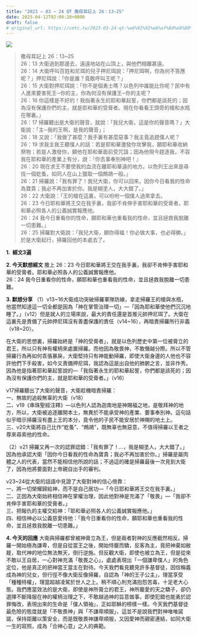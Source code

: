 ```yaml
---
title: "2023 – 03 – 24 QT 撒母耳記上 26：13~25"
date: 2025-04-12T02:09:28+0800
draft: false
# original_url: https://cmtc.tw/2023-03-24-qt-%e6%92%92%e6%af%8d%e8%80%b3%e8%a8%98%e4%b8%8a-26%ef%bc%9a1325
---
```


![](/images/qt.jpg)
> 撒母耳記上 26：13\~25  
> 26：13 大衛過到那邊去，遠遠地站在山頂上，與他們相離甚遠。  
> 26：14 大衛呼叫百姓和尼珥的兒子押尼珥說：「押尼珥啊，你為何不答應呢？」押尼珥說：「你是誰？竟敢呼叫王呢？」  
> 26：15 大衛對押尼珥說：「你不是個勇士嗎？以色列中誰能比你呢？民中有人進來要害死王─你的主，你為何沒有保護王─你的主呢？  
> 26：16 你這樣是不好的！我指著永生的耶和華起誓，你們都是該死的；因為沒有保護你們的主，就是耶和華的受膏者。現在你看看王頭旁的槍和水瓶在哪裏。」  
> 26：17 掃羅聽出是大衛的聲音，就說：「我兒大衛，這是你的聲音嗎？」大衛說：「主─我的王啊，是我的聲音」；  
> 26：18 又說：「我做了甚麼？我手裏有甚麼惡事？我主竟追趕僕人呢？  
> 26：19 求我主我王聽僕人的話：若是耶和華激發你攻擊我，願耶和華收納祭物；若是人激發你，願他在耶和華面前受咒詛；因為他現今趕逐我，不容我在耶和華的產業上有分，說：『你去事奉別神吧！』  
> 26：20 現在求王不要使我的血流在離耶和華遠的地方。以色列王出來是尋找一個虼蚤，如同人在山上獵取一個鷓鴣一般。」  
> 26：21 掃羅說：「我有罪了！我兒大衛，你可以回來，因你今日看我的性命為寶貴；我必不再加害於你。我是糊塗人，大大錯了。」  
> 26：22 大衛說：「王的槍在這裏，可以吩咐一個僕人過來拿去。  
> 26：23 今日耶和華將王交在我手裏，我卻不肯伸手害耶和華的受膏者。耶和華必照各人的公義誠實報應他。  
> 26：24 我今日重看你的性命，願耶和華也重看我的性命，並且拯救我脫離一切患難。」  
> 26：25 掃羅對大衛說：「我兒大衛，願你得福！你必做大事，也必得勝。」於是大衛起行，掃羅回他的本處去了。

**1.  經文3遍**

**2. 今天默想經文**
撒上 26：23 今日耶和華將王交在我手裏，我卻不肯伸手害耶和華的受膏者。耶和華必照各人的公義誠實報應他。  
26：24 我今日重看你的性命，願耶和華也重看我的性命，並且拯救我脫離一切患難。

**3. 默想分享**
（1）v13\~16大衛成功突破掃羅軍隊防線，拿走掃羅王的槍與水瓶，他當然知道這一切全都是因為「神在掌管治理一切」—「因為耶和華使他們沉沉地睡了。」（v12）但是就人的立場來說，最大的責任還是首推元帥押尼珥了。大衛在這裏先是責備了元帥押尼珥沒有善盡保護的責任（v14\~16），再暗責掃羅所行非義（v18\~20）。

在大衛的思想裏，掃羅始終是「神的受膏者」，就是以色列歷史中第一位被膏立的君王，所以只有神有權柄來處置掃羅。而他因為敬畏神，不敢僭越分際。所以不管掃羅行為再如何乖張暴戾，大衛堅持只有神能動掃羅，即使大衛身邊的人他也不容許他們下手殺害，如今又責備押尼珥，我認為這是出自他的肺腑之言，並非作秀。因為他是指著耶和華起誓說的—「我指著永生的耶和華起誓，你們都是該死的；因為沒有保護你們的主，就是耶和華的受膏者。」（v16）

v17掃羅聽出了大衛的聲音，大衛趁機暗責掃羅：  
一、無故的追殺無辜的大衛（v18）  
二、v19《串珠聖經注釋》—以色列人認為迦南地是神賜福之地，是敬拜神的地方，所以，大衛被追逐離開本土，無異於不能承受神的產業、要事奉別神。這句話似乎暗示掃羅沒有盡上王的本分，竟令他的子民不能安居於神賜的地土上。  
三、v20大衛將自己比作“虼蚤”、“鷓鴣”，既無辜也無惡意，不值得掃羅以王者之尊來尋索他的性命。

（2）v21 掃羅又再一次的認罪認錯：「我有罪了！…，我是糊塗人，大大錯了。」因為他承認大衛「因你今日看我的性命為寶貴；我必不再加害於你。」掃羅是屬肉體之人的代表，當然不能相信他所說的話；不過這的確是掃羅最後一次見到大衛了，因為他將要面對上帝親自出手的審判。

v23\~24從大衛的話語中見證了大衛對神的信心倚靠：  
一、將一切榮耀歸給神，而不是自己居功—「今日耶和華將王交在我手裏。」  
二、正因為大衛始終相信神在掌權治理，因此他對神是充滿了「敬畏」—「我卻不肯伸手害耶和華的受膏者。」  
三、把報仇的主權交給神：「耶和華必照各人的公義誠實報應他。」  
四、相信神必以公義慈愛待他：「我今日重看你的性命，願耶和華也重看我的性命，並且拯救我脫離一切患難。」

**4. 今天的回應**
大衛與掃羅都曾被神膏立為王，但是兩者對神的反應截然相反。掃羅一開始極為謙卑，但是自從當王之後，開始恃竉而驕，反客為主，竟把神棄如敝屣，取代神的地位無法無天，倒行逆施。但反觀大衛，即使也被立為王，但是從來不敢以王自居，一心對神充滿「敬畏之心」，處處表現出「一個謙卑僕人」的角色定位，他是真正的把神當王當主在對待。今天我們看見聽見許多基督徒，因信稱義成為神的兒女，但行徑不像大衛反像掃羅，自認為「神的王子公主」，理當享受「種種特權」，理當超越凌駕於世人之上。稍不順心則充滿抱怨苦毒，十足老大心態。我們應當效法的是大衛，即使是神所膏立的君王，神所竉愛的天之驕子，卻仍選擇不斷降服在神的權柄治理之下，不敢越過神的旨意做事，即使犯錯也能勇於認罪悔改，表現出來的生命是「僕人領袖」，正如耶穌的榜樣一樣。今天我們基督徒最危險的態度就是「不敬畏神」與「不謙卑順服」，這並不是說我們對神唯唯諾諾，保持距離以策安全，而是既敬畏神謙卑順服，又因愛神而親密連結，如同大衛一生的寫照，成為「合神心意」之人的典範。
